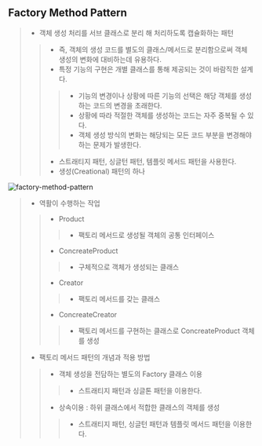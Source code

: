 ## Factory Method Pattern
> - 객체 생성 처리를 서브 클래스로 분리 해 처리하도록 캡슐화하는 패턴
> > - 즉, 객체의 생성 코드를 별도의 클래스/메서드로 분리함으로써 객체 생성의 변화에 대비하는데 유용하다.    
> > - 특정 기능의 구현은 개별 클래스를 통해 제공되는 것이 바람직한 설계다.
> > > - 기능의 변경이나 상황에 따른 기능의 선택은 해당 객체를 생성하는 코드의 변경을 초래한다.   
> > > - 상황에 따라 적절한 객체를 생성하는 코드는 자주 중복될 수 있다.
> > > - 객체 생성 방식의 변화는 해당되는 모든 코드 부분을 변경해야 하는 문제가 발생한다.    
> > - 스트래티지 패턴, 싱글턴 패턴, 템플릿 메서드 패턴을 사용한다.
> > - 생성(Creational) 패턴의 하나

![factory-method-pattern](https://github.com/kj-cs-study/CS-Study/assets/37789623/fe11546a-d7bc-41c6-86d6-2507ca967396)

> - 역활이 수행하는 작업
> > - Product
> > > - 팩토리 메서드로 생성될 객체의 공통 인터페이스
> > - ConcreateProduct
> > > - 구체적으로 객체가 생성되는 클래스
> > - Creator
> > > - 팩토리 메서드를 갖는 클래스
> > - ConcreateCreator
> > > - 팩토리 메서드를 구현하는 클래스로 ConcreateProduct 객체를 생성
> - 팩토리 메서드 패턴의 개념과 적용 방법
> > - 객체 생성을 전담하는 별도의 Factory 클래스 이용
> > > - 스트래티지 패턴과 싱글톤 패턴을 이용한다.
> > - 상속이용 : 하위 클래스에서 적합한 클래스의 객체를 생성
> > > - 스트래티지 패턴, 싱글턴 패턴과 템플릿 메서드 패턴을 이용한다.

